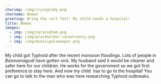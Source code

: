 ```yaml
---
charimg: /img/cryinglady.png
charname: Woman
greeting: Bring the cart fast! My child needs a hospital!
title: Woman
images:
  - img: /img/narasimham.png
  - img: /img/placeholder-conservancy.png
  - img: /img/municipalsweeper.png
---
```

My child got Typhoid after the recent monsoon floodings. Lots of people in *Basavanagudi* have gotten sick. My husband said it would be cleaner and safer here for our children. He works for the government so we got first preference to stay here. And now my child  has to go to the hospital! You can go to talk to the man who was here researching Typhoid outbreaks.